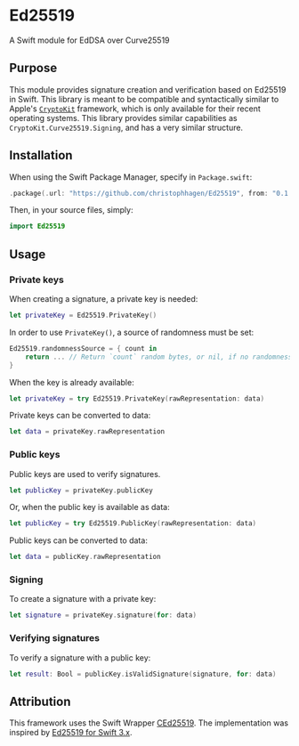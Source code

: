 # Ed25519
A Swift module for EdDSA over Curve25519

## Purpose

This module provides signature creation and verification based on Ed25519 in Swift. This library is meant to be compatible and syntactically similar to Apple's [`CryptoKit`](https://developer.apple.com/documentation/cryptokit) framework, which is only available for their recent operating systems. This library provides similar capabilities as `CryptoKit.Curve25519.Signing`, and has a very similar structure.

## Installation

When using the Swift Package Manager, specify in `Package.swift`:

````swift
.package(.url: "https://github.com/christophhagen/Ed25519", from: "0.1.0")
````

Then, in your source files, simply:

````swift
import Ed25519
````

## Usage

### Private keys

When creating a signature, a private key is needed:

````swift
let privateKey = Ed25519.PrivateKey()
````

In order to use `PrivateKey()`, a source of randomness must be set:

````swift
Ed25519.randomnessSource = { count in
    return ... // Return `count` random bytes, or nil, if no randomness is available.
}
````

When the key is already available:

````swift
let privateKey = try Ed25519.PrivateKey(rawRepresentation: data)
````

Private keys can be converted to data:

````swift
let data = privateKey.rawRepresentation
````

### Public keys

Public keys are used to verify signatures.

````swift
let publicKey = privateKey.publicKey
````

Or, when the public key is available as data:

````swift
let publicKey = try Ed25519.PublicKey(rawRepresentation: data)
````

Public keys can be converted to data:

````swift
let data = publicKey.rawRepresentation
````

### Signing

To create a signature with a private key:

````swift
let signature = privateKey.signature(for: data)
````

### Verifying signatures

To verify a signature with a public key:

````swift
let result: Bool = publicKey.isValidSignature(signature, for: data)
````

## Attribution

This framework uses the Swift Wrapper [CEd25519](https://github.com/christophhagen/CEd25519). The implementation was inspired by [Ed25519 for Swift 3.x](https://github.com/vzsg/ed25519).
